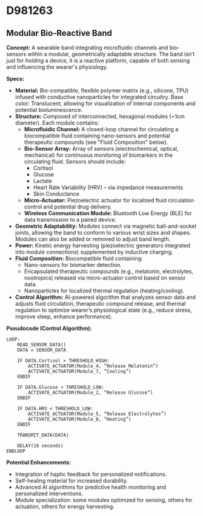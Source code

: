 # D981263

## Modular Bio-Reactive Band

**Concept:** A wearable band integrating microfluidic channels and bio-sensors within a modular, geometrically adaptable structure. The band isn’t just for *holding* a device, it *is* a reactive platform, capable of both sensing and influencing the wearer's physiology.

**Specs:**

*   **Material:** Bio-compatible, flexible polymer matrix (e.g., silicone, TPU) infused with conductive nanoparticles for integrated circuitry. Base color: Translucent, allowing for visualization of internal components and potential bioluminescence.
*   **Structure:** Composed of interconnected, hexagonal modules (~1cm diameter). Each module contains:
    *   **Microfluidic Channel:** A closed-loop channel for circulating a biocompatible fluid containing nano-sensors and potential therapeutic compounds (see "Fluid Composition" below).
    *   **Bio-Sensor Array:** Array of sensors (electrochemical, optical, mechanical) for continuous monitoring of biomarkers in the circulating fluid.  Sensors should include:
        *   Cortisol
        *   Glucose
        *   Lactate
        *   Heart Rate Variability (HRV) – via impedance measurements
        *   Skin Conductance
    *   **Micro-Actuator:** Piezoelectric actuator for localized fluid circulation control and potential drug delivery.
    *   **Wireless Communication Module:** Bluetooth Low Energy (BLE) for data transmission to a paired device.
*   **Geometric Adaptability:** Modules connect via magnetic ball-and-socket joints, allowing the band to conform to various wrist sizes and shapes.  Modules can also be added or removed to adjust band length.
*   **Power:** Kinetic energy harvesting (piezoelectric generators integrated into module connections) supplemented by inductive charging.
*   **Fluid Composition:**  Biocompatible fluid containing:
    *   Nano-sensors for biomarker detection.
    *   Encapsulated therapeutic compounds (e.g., melatonin, electrolytes, nootropics) released via micro-actuator control based on sensor data.
    *   Nanoparticles for localized thermal regulation (heating/cooling).
*   **Control Algorithm:**  AI-powered algorithm that analyzes sensor data and adjusts fluid circulation, therapeutic compound release, and thermal regulation to optimize wearer’s physiological state (e.g., reduce stress, improve sleep, enhance performance).

**Pseudocode (Control Algorithm):**

```
LOOP:
    READ_SENSOR_DATA()
    DATA = SENSOR_DATA

    IF DATA.Cortisol > THRESHOLD_HIGH:
        ACTIVATE_ACTUATOR(Module_4, “Release Melatonin”)
        ACTIVATE_ACTUATOR(Module_7, “Cooling”)
    ENDIF

    IF DATA.Glucose < THRESHOLD_LOW:
        ACTIVATE_ACTUATOR(Module_2, “Release Glucose”)
    ENDIF

    IF DATA.HRV < THRESHOLD_LOW:
        ACTIVATE_ACTUATOR(Module_5, “Release Electrolytes”)
        ACTIVATE_ACTUATOR(Module_8, “Heating”)
    ENDIF

    TRANSMIT_DATA(DATA)

    DELAY(10 seconds)
ENDLOOP
```

**Potential Enhancements:**

*   Integration of haptic feedback for personalized notifications.
*   Self-healing material for increased durability.
*   Advanced AI algorithms for predictive health monitoring and personalized interventions.
*   Module specialization: some modules optimized for sensing, others for actuation, others for energy harvesting.